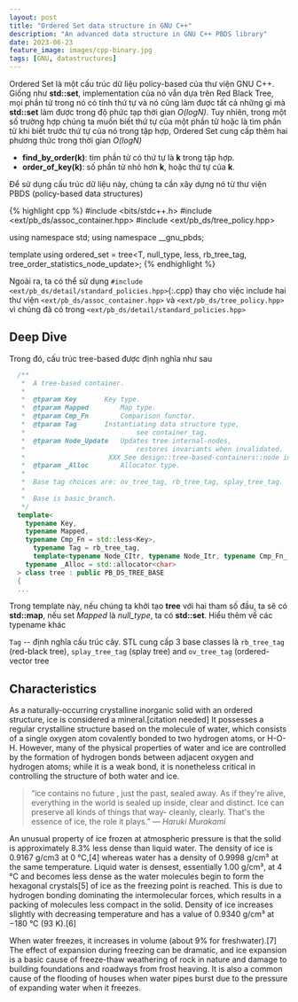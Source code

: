 ```yaml
---
layout: post
title: "Ordered Set data structure in GNU C++"
description: "An advanced data structure in GNU C++ PBDS library"
date: 2023-06-23
feature_image: images/cpp-binary.jpg
tags: [GNU, datastructures]
---
```


Ordered Set là một cấu trúc dữ liệu policy-based của thư viện GNU C++. Giống như **std::set**, implementation của nó vẫn dựa trên Red Black Tree, mọi phần tử trong nó có tính thứ tự và nó cũng làm được tất cả những gì mà **std::set** làm được trong độ phức tạp thời gian *O(logN)*. Tuy nhiên, trong một số trường hợp chúng ta muốn biết thứ tự của một phần tử hoặc là tìm phần tử khi biết trước thứ tự của nó trong tập hợp, Ordered Set cung cấp thêm hai phương thức trong thời gian *O(logN)*
- **find_by_order(k)**: tìm phần tử có thứ tự là **k** trong tập hợp.
- **order_of_key(k)**: số phần tử nhỏ hơn **k**, hoặc thứ tự của **k**.


<!--more-->

Để sử dụng cấu trúc dữ liệu này, chúng ta cần xây dựng nó từ thư viện PBDS (policy-based data structures) 

{% highlight cpp %}
#include <bits/stdc++.h>
#include <ext/pb_ds/assoc_container.hpp>
#include <ext/pb_ds/tree_policy.hpp>

using namespace std;
using namespace __gnu_pbds;

template<typename T> using ordered_set = tree<T, null_type, less<T>, rb_tree_tag, tree_order_statistics_node_update>;
{% endhighlight %}

Ngoài ra, ta có thể sử dụng `#include <ext/pb_ds/detail/standard_policies.hpp>`{:.cpp} thay cho việc include hai thư viện `<ext/pb_ds/assoc_container.hpp>` và `<ext/pb_ds/tree_policy.hpp>` vì chúng đã có trong `<ext/pb_ds/detail/standard_policies.hpp>`

## Deep Dive
Trong đó, cấu trúc tree-based được định nghĩa như sau
```cpp
  /**
   *  A tree-based container.
   *
   *  @tparam Key 	 	Key type.
   *  @tparam Mapped 	 	Map type.
   *  @tparam Cmp_Fn	 	Comparison functor.
   *  @tparam Tag 	 	Instantiating data structure type,
   *                            see container_tag.
   *  @tparam Node_Update 	Updates tree internal-nodes,
   *                            restores invariants when invalidated.
   *                     XXX See design::tree-based-containers::node invariants.
   *  @tparam _Alloc 	 	Allocator type.
   *
   *  Base tag choices are: ov_tree_tag, rb_tree_tag, splay_tree_tag.
   *
   *  Base is basic_branch.
   */
  template<
    typename Key,
    typename Mapped,
    typename Cmp_Fn = std::less<Key>,
	  typename Tag = rb_tree_tag,
	  template<typename Node_CItr, typename Node_Itr, typename Cmp_Fn_, typename _Alloc_> class Node_Update = null_node_update,
  	typename _Alloc = std::allocator<char> 
  > class tree : public PB_DS_TREE_BASE
  {
  ...
```

Trong template này, nếu chúng ta khởi tạo **tree** với hai tham số đầu, ta sẽ có **std::map**, nếu set *Mapped* là *null_type*, ta có **std::set**. Hiểu thêm về các typename khác

<code class="code">Tag</code> -- định nghĩa cấu trúc cây. STL cung cấp 3 base classes là `rb_tree_tag` (red-black tree), `splay_tree_tag` (splay tree) and `ov_tree_tag` (ordered-vector tree

## Characteristics

As a naturally-occurring crystalline inorganic solid with an ordered structure, ice is considered a mineral.[citation needed] It possesses a regular crystalline structure based on the molecule of water, which consists of a single oxygen atom covalently bonded to two hydrogen atoms, or H-O-H. However, many of the physical properties of water and ice are controlled by the formation of hydrogen bonds between adjacent oxygen and hydrogen atoms; while it is a weak bond, it is nonetheless critical in controlling the structure of both water and ice.

> “ice contains no future , just the past, sealed away. As if they're alive, everything in the world is sealed up inside, clear and distinct. Ice can preserve all kinds of things that way- cleanly, clearly. That's the essence of ice, the role it plays.”
> <cite>― Haruki Murakami</cite>

An unusual property of ice frozen at atmospheric pressure is that the solid is approximately 8.3% less dense than liquid water. The density of ice is 0.9167 g/cm3 at 0 °C,[4] whereas water has a density of 0.9998 g/cm³ at the same temperature. Liquid water is densest, essentially 1.00 g/cm³, at 4 °C and becomes less dense as the water molecules begin to form the hexagonal crystals[5] of ice as the freezing point is reached. This is due to hydrogen bonding dominating the intermolecular forces, which results in a packing of molecules less compact in the solid. Density of ice increases slightly with decreasing temperature and has a value of 0.9340 g/cm³ at −180 °C (93 K).[6]

When water freezes, it increases in volume (about 9% for freshwater).[7] The effect of expansion during freezing can be dramatic, and ice expansion is a basic cause of freeze-thaw weathering of rock in nature and damage to building foundations and roadways from frost heaving. It is also a common cause of the flooding of houses when water pipes burst due to the pressure of expanding water when it freezes.
